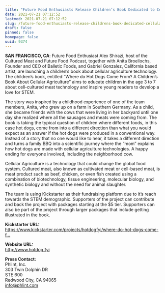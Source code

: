 ```yaml
---
title: "Future Food Enthusiasts Release Children’s Book Dedicated to Cellular Agriculture Technology"
date: 2021-07-21 07:12:52
lastmod: 2021-07-21 07:12:52
slug: /future-food-enthusiasts-release-childrens-book-dedicated-cellular-agriculture-technology
draft: false
pinned: false
homepage: false
uuid: 9374
---
```

<p><strong>SAN FRANCISCO, CA</strong>: Future Food Enthusiast Alex Shirazi, host of the Cultured Meat and Future Food Podcast, together with Anita Broellochs, Founder and CEO of Balletic Foods, and Gabriel Gonzalez, California based artist, are launching a children’s book about cellular agriculture technology. The children’s book, entitled “Where do Hot Dogs Come From? A Children’s Book About Cellular Agriculture” aims to educate children in the age 3 to 7 about cell-cultured meat technology and inspire young readers to develop a love for STEM.</p>
<p>The story was inspired by a childhood experience of one of the team members, Anita, who grew up on a farm in Southern Germany. As a child, she became friends with the cows that were living in her backyard until one day she realized where all the sausages and meats were coming from. The book is taking the typical question of children where different foods, in this case hot dogs, come from into a different direction than what you would expect as an answer if the hot dogs were produced in a conventional way. Instead of a story that no one would like to hear, it takes a different direction and turns a family BBQ into a scientific journey where the “mom” explains how hot dogs are made with cellular agriculture technologies. A happy ending for everyone involved, including the neighborhood cow.</p>
<p>Cellular Agriculture is a technology that could change the global food system. Cultured meat, also known as cultivated meat or cell-based meat, is meat product such as beef, chicken, or even fish created using a combination of biotechnology, tissue engineering, molecular biology, and synthetic biology and without the need for animal slaughter.</p>
<p>The team is using Kickstarter as their fundraising platform due to it’s reach towards the STEM demographic. Supporters of the project can contribute and back the project with packages starting at the $5 tier. Supporters can also be part of the project through larger packages that include getting illustrated in the book.</p>
<p><strong>Kickstarter URL:</strong><br />
<a href="https://www.kickstarter.com/projects/hotdogfyi/where-do-hot-dogs-come-from">https://www.kickstarter.com/projects/hotdogfyi/where-do-hot-dogs-come-f…</a></p>
<p><strong>Website URL:</strong><br />
<a href="http://www.hotdog.fyi">http://www.hotdog.fyi</a></p>
<p><strong>Press Contact:</strong><br />
Phlint, Inc.<br />
303 Twin Dolphin DR<br />
STE 600<br />
Redwood City, CA 94065<br />
<a href="mailto:info@phlint.com">info@phlint.com</a></p>
